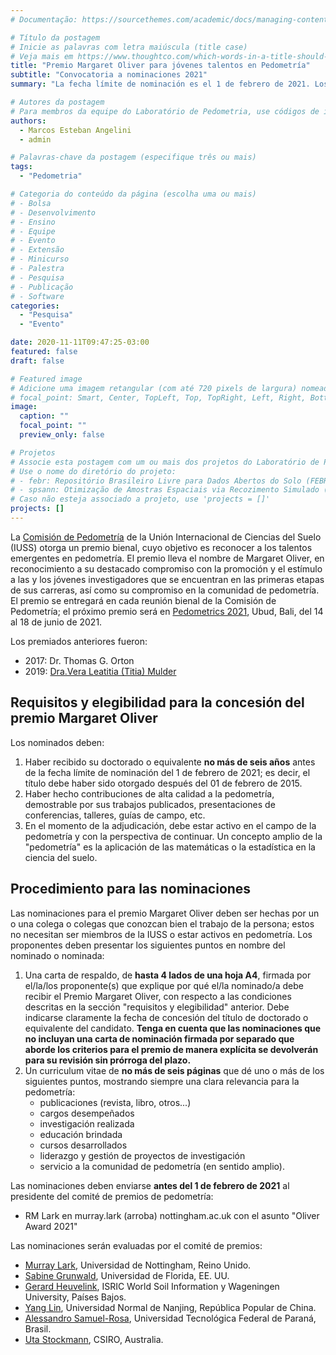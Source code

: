 ```yaml
---
# Documentação: https://sourcethemes.com/academic/docs/managing-content/

# Título da postagem
# Inicie as palavras com letra maiúscula (title case)
# Veja mais em https://www.thoughtco.com/which-words-in-a-title-should-be-capitalized-1691026
title: "Premio Margaret Oliver para jóvenes talentos en Pedometría"
subtitle: "Convocatoria a nominaciones 2021"
summary: "La fecha límite de nominación es el 1 de febrero de 2021. Los nominados deben haber recibido su doctorado después del 01 de febrero de 2015. Las nominaciones deben ser hechas por un o una colega o colegas que conozcan bien el trabajo de la persona."

# Autores da postagem
# Para membros da equipe do Laboratório de Pedometria, use códigos de identificação conforme 'content/authors'
authors:
  - Marcos Esteban Angelini
  - admin

# Palavras-chave da postagem (especifique três ou mais)
tags:
  - "Pedometria"

# Categoria do conteúdo da página (escolha uma ou mais)
# - Bolsa
# - Desenvolvimento
# - Ensino
# - Equipe
# - Evento
# - Extensão
# - Minicurso
# - Palestra
# - Pesquisa
# - Publicação
# - Software
categories:
  - "Pesquisa"
  - "Evento"

date: 2020-11-11T09:47:25-03:00
featured: false
draft: false

# Featured image
# Adicione uma imagem retangular (com até 720 pixels de largura) nomeada 'featured' ao diretório desta postagem
# focal_point: Smart, Center, TopLeft, Top, TopRight, Left, Right, BottomLeft, Bottom, BottomRight
image:
  caption: ""
  focal_point: ""
  preview_only: false

# Projetos
# Associe esta postagem com um ou mais dos projetos do Laboratório de Pedometria
# Use o nome do diretório do projeto:
# - febr: Repositório Brasileiro Livre para Dados Abertos do Solo (FEBR)
# - spsann: Otimização de Amostras Espaciais via Recozimento Simulado (SPSANN)
# Caso não esteja associado a projeto, use 'projects = []'
projects: []
---
```


La [Comisión de Pedometría][comission] de la Unión Internacional de Ciencias del Suelo (IUSS) otorga un premio bienal, cuyo objetivo es reconocer a los talentos emergentes en pedometría. El premio lleva el nombre de Margaret Oliver, en reconocimiento a su destacado compromiso con la promoción y el estímulo a las y los jóvenes investigadores que se encuentran en las primeras etapas de sus carreras, así como su compromiso en la comunidad de pedometría. El premio se entregará en cada reunión bienal de la Comisión de Pedometría; el próximo premio será en [Pedometrics 2021][pedometrics], Ubud, Bali, del 14 al 18 de junio de 2021.

[comission]: https://www.pedometrics.org/
[pedometrics]: https://www.pedometrics.org/pedometrics-meetings/pedometrics-2017-2/

Los premiados anteriores fueron:

* 2017: Dr. Thomas G. Orton
* 2019: [Dra.Vera Leatitia (Titia) Mulder][titia]

[titia]: https://www.pedometrics.org/titia-mulder/

## Requisitos y elegibilidad para la concesión del premio Margaret Oliver

Los nominados deben:

1. Haber recibido su doctorado o equivalente **no más de seis años** antes de la fecha límite de nominación del 1 de febrero de 2021; es decir, el título debe haber sido otorgado después del 01 de febrero de 2015.
2. Haber hecho contribuciones de alta calidad a la pedometría, demostrable por sus trabajos publicados, presentaciones de conferencias, talleres, guías de campo, etc.
3. En el momento de la adjudicación, debe estar activo en el campo de la pedometría y con la perspectiva de continuar. Un concepto amplio de la "pedometría" es la aplicación de las matemáticas o la estadística en la ciencia del suelo.

## Procedimiento para las nominaciones

Las nominaciones para el premio Margaret Oliver deben ser hechas por un o una colega o colegas que conozcan bien el trabajo de la persona; estos no necesitan ser miembros de la IUSS o estar activos en pedometría. Los proponentes deben presentar los siguientes puntos en nombre del nominado o nominada:

1. Una carta de respaldo, de **hasta 4 lados de una hoja A4**, firmada por el/la/los proponente(s) que explique por qué el/la nominado/a debe recibir el Premio Margaret Oliver, con respecto a las condiciones descritas en la sección "requisitos y elegibilidad" anterior. Debe indicarse claramente la fecha de concesión del título de doctorado o equivalente del candidato. **Tenga en cuenta que las nominaciones que no incluyan una carta de nominación firmada por separado que aborde los criterios para el premio de manera explícita se devolverán para su revisión sin prórroga del plazo.**
1. Un curriculum vitae de **no más de seis páginas** que dé uno o más de los siguientes puntos, mostrando siempre una clara relevancia para la pedometría:
    * publicaciones (revista, libro, otros...)
    * cargos desempeñados
    * investigación realizada
    * educación brindada
    * cursos desarrollados
    * liderazgo y gestión de proyectos de investigación
    * servicio a la comunidad de pedometría (en sentido amplio).

Las nominaciones deben enviarse **antes del 1 de febrero de 2021** al presidente del comité de premios de pedometría:

* RM Lark en murray.lark (arroba) nottingham.ac.uk con el asunto "Oliver Award 2021"

Las nominaciones serán evaluadas por el comité de premios:

* [Murray Lark][murray], Universidad de Nottingham, Reino Unido.
* [Sabine Grunwald][sabine], Universidad de Florida, EE. UU.
* [Gerard Heuvelink][gerard], ISRIC World Soil Information y Wageningen University, Países Bajos.
* [Yang Lin][lin], Universidad Normal de Nanjing, República Popular de China.
* [Alessandro Samuel-Rosa][admin], Universidad Tecnológica Federal de Paraná, Brasil.
* [Uta Stockmann][uta], CSIRO, Australia.

[murray]: https://www.nottingham.ac.uk/Biosciences/people/murray.lark
[sabine]: https://soils.ifas.ufl.edu/people/faculty/sabine-grunwald/
[gerard]: https://www.isric.org/staff/gerard
[lin]: https://schools.njnu.edu.cn/geog/person/lin-yang
[admin]: /autor/alessandro-samuel-rosa
[uta]: https://people.csiro.au/S/U/Uta-Stockmann
